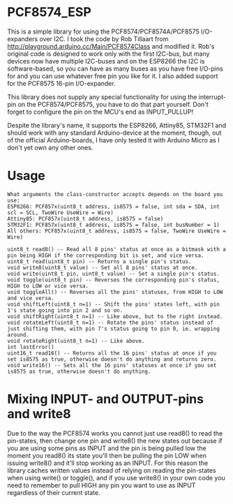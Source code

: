# PCF8574_ESP

This is a simple library for using the PCF8574/PCF8574A/PCF8575 I/O-expanders over I2C. I took the code by Rob Tillaart from http://playground.arduino.cc/Main/PCF8574Class and modified it. Rob's original code is designed to work only with the first I2C-bus, but many devices now have multiple I2C-buses and on the ESP8266 the I2C is software-based, so you can have as many buses as you have free I/O-pins for and you can use whatever free pin you like for it. I also added support for the PCF8575 16-pin I/O-expander.

This library does not supply any special functionality for using the interrupt-pin on the PCF8574/PCF8575, you have to do that part yourself. Don't forget to configure the pin on the MCU's end as INPUT_PULLUP!

Despite the library's name, it supports the ESP8266, Attiny85, STM32F1 and should work with any standard Arduino-device at the moment, though, out of the official Arduino-boards, I have only tested it with Arduino Micro as I don't yet own any other ones.

# Usage
```
What arguments the class-constructor accepts depends on the board you use:
ESP8266: PCF857x(uint8_t address, is8575 = false, int sda = SDA, int scl = SCL, TwoWire UseWire = Wire)
Attiny85: PCF857x(uint8_t address, is8575 = false)
STM32F1: PCF857x(uint8_t address, is8575 = false, int busNumber = 1)
All others: PCF857x(uint8_t address, is8575 = false, TwoWire UseWire = Wire)

uint8_t read8() -- Read all 8 pins' status at once as a bitmask with a pin being HIGH if the corresponding bit is set, and vice versa.
uint8_t read(uint8_t pin) -- Returns a single pin's status.
void write8(uint8_t value) -- Set all 8 pins' status at once.
void write(uint8_t pin, uint8_t value) -- Set a single pin's status.
void toggle(uint8_t pin) -- Reverses the corresponding pin's status, HIGH to LOW or vice versa.
void toggleAll() -- Reverses all the pins' statuses, from HIGH to LOW and vice versa.
void shiftLeft(uint8_t n=1) -- Shift the pins' states left, with pin 1's state going into pin 2 and so on.
void shiftRight(uint8_t n=1) -- Like above, but to the right instead.
void rotateLeft(uint8_t n=1) -- Rotate the pins' status instead of just shifting them, with pin 7's status going to pin 0, ie. wrapping around.
void rotateRight(uint8_t n=1) -- Like above.
int lastError()
uint16_t read16() -- Returns all the 16 pins' status at once if you set is8575 as true, otherwise doesn't do anything and returns zero.
void write16() -- Sets all the 16 pins' statuses at once if you set is8575 as true, otherwise doesn't do anything.
```

# Mixing INPUT- and OUTPUT-pins and write8

Due to the way the PCF8574 works you cannot just use read8() to read the pin-states, then change one pin and write8() the new states out because if you are using some pins as INPUT and the pin is being pulled low the moment you read8() its state you'll then be pulling the pin LOW when issuing write8() and it'll stop working as an INPUT. For this reason the library caches written values instead of relying on reading the pin-states when using write() or toggle(), and if you use write8() in your own code you need to remember to pull HIGH any pin you want to use as INPUT regardless of their current state.
